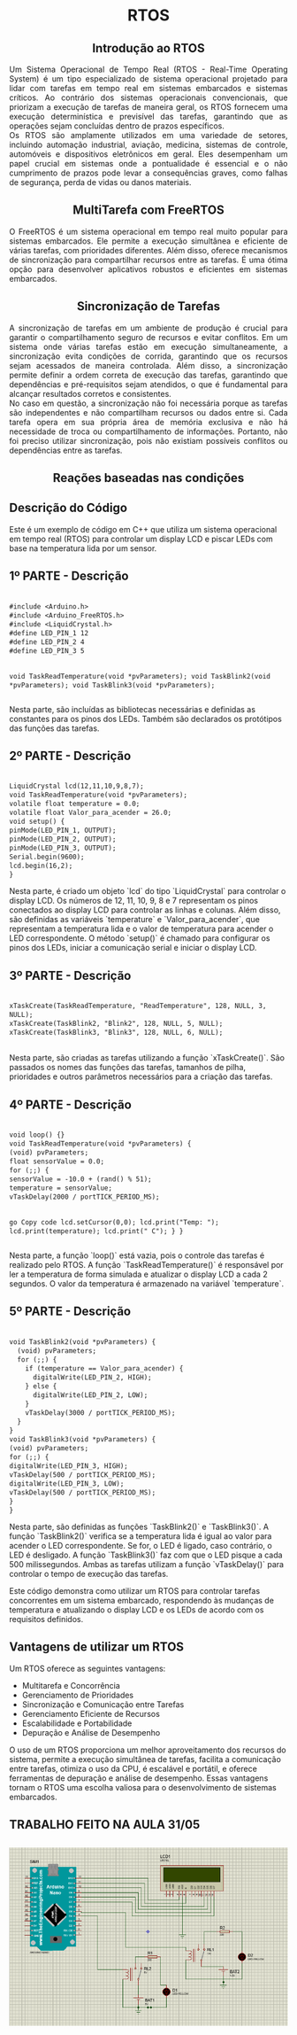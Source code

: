 <!DOCTYPE html>
<html>
<body>
    <h1 align='center'>RTOS</h1>
    <h2 align='center'>Introdução ao RTOS</h2>
    <p align='justify'>Um Sistema Operacional de Tempo Real (RTOS - Real-Time Operating System) é um tipo especializado de sistema operacional projetado para lidar com tarefas em tempo real em sistemas embarcados e sistemas críticos. Ao contrário dos sistemas operacionais convencionais, que priorizam a execução de tarefas de maneira geral, os RTOS fornecem uma execução determinística e previsível das tarefas, garantindo que as operações sejam concluídas dentro de prazos específicos.
    <br>Os RTOS são amplamente utilizados em uma variedade de setores, incluindo automação industrial, aviação, medicina, sistemas de controle, automóveis e dispositivos eletrônicos em geral. Eles desempenham um papel crucial em sistemas onde a pontualidade é essencial e o não cumprimento de prazos pode levar a consequências graves, como falhas de segurança, perda de vidas ou danos materiais.</p>
    <h2 align='center'>MultiTarefa  com FreeRTOS</h2>
    <p align ='justify'>
    O FreeRTOS é um sistema operacional em tempo real muito popular para sistemas embarcados. Ele permite a execução simultânea e eficiente de várias tarefas, com prioridades diferentes. Além disso, oferece mecanismos de sincronização para compartilhar recursos entre as tarefas. É uma ótima opção para desenvolver aplicativos robustos e eficientes em sistemas embarcados.
    </p>
    <h2 align='center'>Sincronização de Tarefas</h2>
    <p align ='justify'>A sincronização de tarefas em um ambiente de produção é crucial para garantir o compartilhamento seguro de recursos e evitar conflitos. Em um sistema onde várias tarefas estão em execução simultaneamente, a sincronização evita condições de corrida, garantindo que os recursos sejam acessados de maneira controlada. Além disso, a sincronização permite definir a ordem correta de execução das tarefas, garantindo que dependências e pré-requisitos sejam atendidos, o que é fundamental para alcançar resultados corretos e consistentes.
    <br>
    No caso em questão, a sincronização não foi necessária porque as tarefas são independentes e não compartilham recursos ou dados entre si. Cada tarefa opera em sua própria área de memória exclusiva e não há necessidade de troca ou compartilhamento de informações. Portanto, não foi preciso utilizar sincronização, pois não existiam possíveis conflitos ou dependências entre as tarefas.
    </p>
 <h2 align='center'>Reações baseadas nas condições</h2>
 <h2>Descrição do Código</h2>

  <p>Este é um exemplo de código em C++ que utiliza um sistema operacional em tempo real (RTOS) para controlar um display LCD e piscar LEDs com base na temperatura lida por um sensor.</p>
  <h2>1º PARTE - Descrição</h2>
  <pre><code>
#include &lt;Arduino.h&gt;
#include &lt;Arduino_FreeRTOS.h&gt;
#include &lt;LiquidCrystal.h&gt;
#define LED_PIN_1 12
#define LED_PIN_2 4
#define LED_PIN_3 5

void TaskReadTemperature(void *pvParameters);
void TaskBlink2(void *pvParameters);
void TaskBlink3(void *pvParameters);
</code></pre>

  <p>Nesta parte, são incluídas as bibliotecas necessárias e definidas as constantes para os pinos dos LEDs. Também são declarados os protótipos das funções das tarefas.</p>
  <h2>2º PARTE - Descrição</h2>
  <pre><code>
LiquidCrystal lcd(12,11,10,9,8,7);
void TaskReadTemperature(void *pvParameters);
volatile float temperature = 0.0;
volatile float Valor_para_acender = 26.0;
void setup() {
pinMode(LED_PIN_1, OUTPUT);
pinMode(LED_PIN_2, OUTPUT);
pinMode(LED_PIN_3, OUTPUT);
Serial.begin(9600);
lcd.begin(16,2);
}
</code></pre>

  <p>Nesta parte, é criado um objeto `lcd` do tipo `LiquidCrystal` para controlar o display LCD. Os números de 12, 11, 10, 9, 8 e 7 representam os pinos conectados ao display LCD para controlar as linhas e colunas. Além disso, são definidas as variáveis `temperature` e `Valor_para_acender`, que representam a temperatura lida e o valor de temperatura para acender o LED correspondente. O método `setup()` é chamado para configurar os pinos dos LEDs, iniciar a comunicação serial e iniciar o display LCD.</p>
  <h2>3º PARTE - Descrição</h2>
  <pre><code>
xTaskCreate(TaskReadTemperature, "ReadTemperature", 128, NULL, 3, NULL);
xTaskCreate(TaskBlink2, "Blink2", 128, NULL, 5, NULL);
xTaskCreate(TaskBlink3, "Blink3", 128, NULL, 6, NULL);
  </code></pre>
  <p>Nesta parte, são criadas as tarefas utilizando a função `xTaskCreate()`. São passados os nomes das funções das tarefas, tamanhos de pilha, prioridades e outros parâmetros necessários para a criação das tarefas.</p>
  <h2>4º PARTE - Descrição</h2>
  <pre><code>
void loop() {}
void TaskReadTemperature(void *pvParameters) {
(void) pvParameters;
float sensorValue = 0.0;
for (;;) {
sensorValue = -10.0 + (rand() % 51);
temperature = sensorValue;
vTaskDelay(2000 / portTICK_PERIOD_MS);

go
Copy code
lcd.setCursor(0,0);
lcd.print("Temp: ");
lcd.print(temperature);
lcd.print(" C");
}
}
</code></pre>

  <p>Nesta parte, a função `loop()` está vazia, pois o controle das tarefas é realizado pelo RTOS. A função `TaskReadTemperature()` é responsável por ler a temperatura de forma simulada e atualizar o display LCD a cada 2 segundos. O valor da temperatura é armazenado na variável `temperature`.</p>
  <h2>5º PARTE - Descrição</h2>
  <pre><code>
void TaskBlink2(void *pvParameters) {
  (void) pvParameters;
  for (;;) {
    if (temperature == Valor_para_acender) {
      digitalWrite(LED_PIN_2, HIGH);
    } else {
      digitalWrite(LED_PIN_2, LOW);
    }
    vTaskDelay(3000 / portTICK_PERIOD_MS);
  }
}
void TaskBlink3(void *pvParameters) {
(void) pvParameters;
for (;;) {
digitalWrite(LED_PIN_3, HIGH);
vTaskDelay(500 / portTICK_PERIOD_MS);
digitalWrite(LED_PIN_3, LOW);
vTaskDelay(500 / portTICK_PERIOD_MS);
}
}
</code></pre>

  <p>Nesta parte, são definidas as funções `TaskBlink2()` e `TaskBlink3()`. A função `TaskBlink2()` verifica se a temperatura lida é igual ao valor para acender o LED correspondente. Se for, o LED é ligado, caso contrário, o LED é desligado. A função `TaskBlink3()` faz com que o LED pisque a cada 500 milissegundos. Ambas as tarefas utilizam a função `vTaskDelay()` para controlar o tempo de execução das tarefas.</p>
  <p>Este código demonstra como utilizar um RTOS para controlar tarefas concorrentes em um sistema embarcado, respondendo às mudanças de temperatura e atualizando o display LCD e os LEDs de acordo com os requisitos definidos.</p>

 <h2>Vantagens de utilizar um RTOS</h2>

  <p>Um RTOS oferece as seguintes vantagens:</p>
  <ul>
    <li>Multitarefa e Concorrência</li>
    <li>Gerenciamento de Prioridades</li>
    <li>Sincronização e Comunicação entre Tarefas</li>
    <li>Gerenciamento Eficiente de Recursos</li>
    <li>Escalabilidade e Portabilidade</li>
    <li>Depuração e Análise de Desempenho</li>
  </ul>
  <p>O uso de um RTOS proporciona um melhor aproveitamento dos recursos do sistema, permite a execução simultânea de tarefas, facilita a comunicação entre tarefas, otimiza o uso da CPU, é escalável e portátil, e oferece ferramentas de depuração e análise de desempenho. Essas vantagens tornam o RTOS uma escolha valiosa para o desenvolvimento de sistemas embarcados.</p> 
<h2>TRABALHO FEITO NA AULA 31/05<h2>
 <img src='images/esquematico.png'>

</body>
</html>